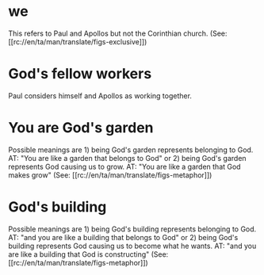# we

This refers to Paul and Apollos but not the Corinthian church. (See: [[rc://en/ta/man/translate/figs-exclusive]])

# God's fellow workers

Paul considers himself and Apollos as working together.

# You are God's garden

Possible meanings are 1) being God's garden represents belonging to God. AT: "You are like a garden that belongs to God" or 2) being God's garden represents God causing us to grow. AT: "You are like a garden that God makes grow" (See: [[rc://en/ta/man/translate/figs-metaphor]])

# God's building

Possible meanings are 1) being God's building represents belonging to God. AT: "and you are like a building that belongs to God" or 2) being God's building represents God causing us to become what he wants. AT: "and you are like a building that God is constructing" (See: [[rc://en/ta/man/translate/figs-metaphor]])


